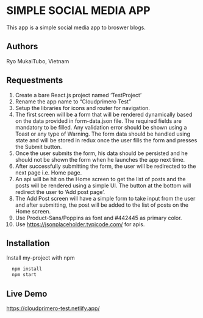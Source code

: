 
# SIMPLE SOCIAL MEDIA APP

This app is a simple social media app to broswer blogs.



## Authors

Ryo MukaiTubo, Vietnam



## Requestments

1.	Create a bare React.js project named ‘TestProject’
2.	Rename the app name to “Cloudprimero Test”
3.	Setup the libraries for icons and router for navigation.
4.	The first screen will be a form that will be rendered dynamically based on the data provided in form-data.json file. The required fields are mandatory to be filled. Any validation error should be shown using a Toast or any type of Warning. The form data should be handled using state and will be stored in redux once the user fills the form and presses the Submit button. 
5.	Once the user submits the form, his data should be persisted and he should not be shown the form when he launches the app next time.
6.	After successfully submitting the form, the user will be redirected to the next page i.e. Home page.
7.	An api will be hit on the Home screen to get the list of posts and the posts will be rendered using a simple UI. The button at the bottom will redirect the user to ‘Add post page’.
8.	The Add Post screen will have a simple form to take input from the user and after submitting, the post will be added to the list of posts on the Home screen.
9.	Use Product-Sans/Poppins as font and #442445 as primary color.
10.	Use https://jsonplaceholder.typicode.com/ for apis.

## Installation

Install my-project with npm

```bash
  npm install 
  npm start
```
    
## Live Demo

https://cloudprimero-test.netlify.app/


